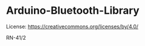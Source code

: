 Arduino-Bluetooth-Library
=========================

License: https://creativecommons.org/licenses/by/4.0/

RN-41/2
